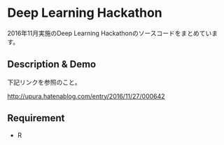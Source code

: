 Deep Learning Hackathon
====

2016年11月実施のDeep Learning Hackathonのソースコードをまとめています。

## Description & Demo

下記リンクを参照のこと。

http://upura.hatenablog.com/entry/2016/11/27/000642

## Requirement

- R
